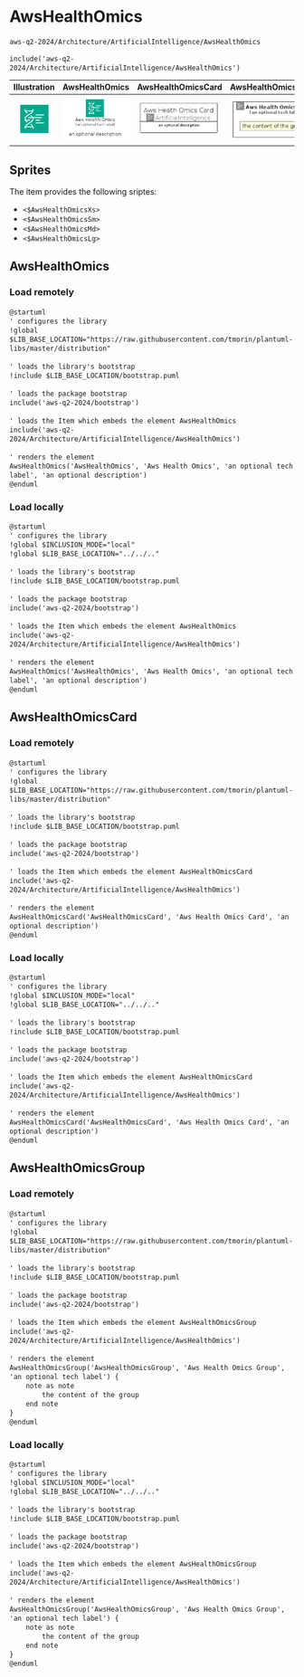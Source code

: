 # AwsHealthOmics


```text
aws-q2-2024/Architecture/ArtificialIntelligence/AwsHealthOmics
```

```text
include('aws-q2-2024/Architecture/ArtificialIntelligence/AwsHealthOmics')
```



| Illustration | AwsHealthOmics | AwsHealthOmicsCard | AwsHealthOmicsGroup |
| :---: | :---: | :---: | :---: |
| ![illustration for Illustration](../../../aws-q2-2024/Architecture/ArtificialIntelligence/AwsHealthOmics.png) | ![illustration for AwsHealthOmics](../../../aws-q2-2024/Architecture/ArtificialIntelligence/AwsHealthOmics.Local.png) | ![illustration for AwsHealthOmicsCard](../../../aws-q2-2024/Architecture/ArtificialIntelligence/AwsHealthOmicsCard.Local.png) | ![illustration for AwsHealthOmicsGroup](../../../aws-q2-2024/Architecture/ArtificialIntelligence/AwsHealthOmicsGroup.Local.png) |



## Sprites
The item provides the following sriptes:

- `<$AwsHealthOmicsXs>`
- `<$AwsHealthOmicsSm>`
- `<$AwsHealthOmicsMd>`
- `<$AwsHealthOmicsLg>`





## AwsHealthOmics

### Load remotely
```plantuml
@startuml
' configures the library
!global $LIB_BASE_LOCATION="https://raw.githubusercontent.com/tmorin/plantuml-libs/master/distribution"

' loads the library's bootstrap
!include $LIB_BASE_LOCATION/bootstrap.puml

' loads the package bootstrap
include('aws-q2-2024/bootstrap')

' loads the Item which embeds the element AwsHealthOmics
include('aws-q2-2024/Architecture/ArtificialIntelligence/AwsHealthOmics')

' renders the element
AwsHealthOmics('AwsHealthOmics', 'Aws Health Omics', 'an optional tech label', 'an optional description')
@enduml
```

### Load locally
```plantuml
@startuml
' configures the library
!global $INCLUSION_MODE="local"
!global $LIB_BASE_LOCATION="../../.."

' loads the library's bootstrap
!include $LIB_BASE_LOCATION/bootstrap.puml

' loads the package bootstrap
include('aws-q2-2024/bootstrap')

' loads the Item which embeds the element AwsHealthOmics
include('aws-q2-2024/Architecture/ArtificialIntelligence/AwsHealthOmics')

' renders the element
AwsHealthOmics('AwsHealthOmics', 'Aws Health Omics', 'an optional tech label', 'an optional description')
@enduml
```

## AwsHealthOmicsCard

### Load remotely
```plantuml
@startuml
' configures the library
!global $LIB_BASE_LOCATION="https://raw.githubusercontent.com/tmorin/plantuml-libs/master/distribution"

' loads the library's bootstrap
!include $LIB_BASE_LOCATION/bootstrap.puml

' loads the package bootstrap
include('aws-q2-2024/bootstrap')

' loads the Item which embeds the element AwsHealthOmicsCard
include('aws-q2-2024/Architecture/ArtificialIntelligence/AwsHealthOmics')

' renders the element
AwsHealthOmicsCard('AwsHealthOmicsCard', 'Aws Health Omics Card', 'an optional description')
@enduml
```

### Load locally
```plantuml
@startuml
' configures the library
!global $INCLUSION_MODE="local"
!global $LIB_BASE_LOCATION="../../.."

' loads the library's bootstrap
!include $LIB_BASE_LOCATION/bootstrap.puml

' loads the package bootstrap
include('aws-q2-2024/bootstrap')

' loads the Item which embeds the element AwsHealthOmicsCard
include('aws-q2-2024/Architecture/ArtificialIntelligence/AwsHealthOmics')

' renders the element
AwsHealthOmicsCard('AwsHealthOmicsCard', 'Aws Health Omics Card', 'an optional description')
@enduml
```

## AwsHealthOmicsGroup

### Load remotely
```plantuml
@startuml
' configures the library
!global $LIB_BASE_LOCATION="https://raw.githubusercontent.com/tmorin/plantuml-libs/master/distribution"

' loads the library's bootstrap
!include $LIB_BASE_LOCATION/bootstrap.puml

' loads the package bootstrap
include('aws-q2-2024/bootstrap')

' loads the Item which embeds the element AwsHealthOmicsGroup
include('aws-q2-2024/Architecture/ArtificialIntelligence/AwsHealthOmics')

' renders the element
AwsHealthOmicsGroup('AwsHealthOmicsGroup', 'Aws Health Omics Group', 'an optional tech label') {
    note as note
        the content of the group
    end note
}
@enduml
```

### Load locally
```plantuml
@startuml
' configures the library
!global $INCLUSION_MODE="local"
!global $LIB_BASE_LOCATION="../../.."

' loads the library's bootstrap
!include $LIB_BASE_LOCATION/bootstrap.puml

' loads the package bootstrap
include('aws-q2-2024/bootstrap')

' loads the Item which embeds the element AwsHealthOmicsGroup
include('aws-q2-2024/Architecture/ArtificialIntelligence/AwsHealthOmics')

' renders the element
AwsHealthOmicsGroup('AwsHealthOmicsGroup', 'Aws Health Omics Group', 'an optional tech label') {
    note as note
        the content of the group
    end note
}
@enduml
```

